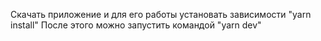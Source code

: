 Скачать приложение и для его работы установать зависимости "yarn install"
После этого можно запустить командой "yarn dev"
